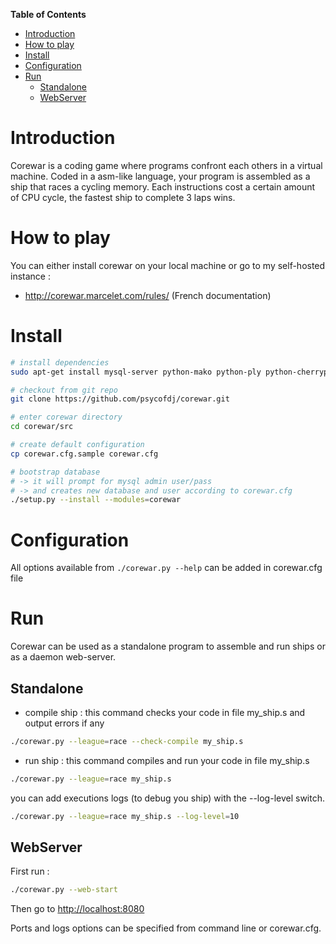 <!-- markdown-toc start - Don't edit this section. Run M-x markdown-toc-generate-toc again -->
**Table of Contents**

- [Introduction](#introduction)
- [How to play](#how-to-play)
- [Install](#install)
- [Configuration](#configuration)
- [Run](#run)
    - [Standalone](#standalone)
    - [WebServer](#webserver)

<!-- markdown-toc end -->

Introduction
============

Corewar is a coding game where programs confront each others in a virtual machine.
Coded in a asm-like language, your program is assembled as a ship that races a cycling memory.
Each instructions cost a certain amount of CPU cycle, the fastest ship to complete 3 laps wins.


How to play
===========

You can either install corewar on your local machine or go to my self-hosted instance :
* http://corewar.marcelet.com/rules/ (French documentation)


Install
=======

```bash
# install dependencies
sudo apt-get install mysql-server python-mako python-ply python-cherrypy python-mysqldb

# checkout from git repo
git clone https://github.com/psycofdj/corewar.git

# enter corewar directory
cd corewar/src

# create default configuration
cp corewar.cfg.sample corewar.cfg

# bootstrap database
# -> it will prompt for mysql admin user/pass
# -> and creates new database and user according to corewar.cfg
./setup.py --install --modules=corewar
```

Configuration
=============

All options available from ```./corewar.py --help``` can be added in corewar.cfg file


Run
===

Corewar can be used as a standalone program to assemble and run ships or as a daemon web-server.


Standalone
----------

* compile ship : this command checks your code in file my_ship.s and output errors if any

```bash
./corewar.py --league=race --check-compile my_ship.s
```

* run ship : this command compiles and run your code in file my_ship.s

```bash
./corewar.py --league=race my_ship.s
```

you can add executions logs (to debug you ship) with the --log-level switch.

```bash
./corewar.py --league=race my_ship.s --log-level=10
```


WebServer
---------

First run :
```bash
./corewar.py --web-start
```

Then go to [http://localhost:8080](http://localhost:8080)

Ports and logs options can be specified from command line or corewar.cfg.
